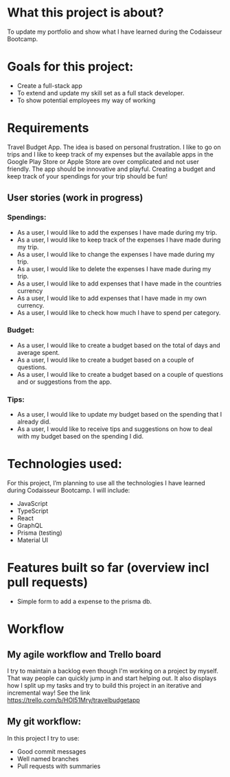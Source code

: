 # What this project is about?
To update my portfolio and show what I have learned during the Codaisseur Bootcamp. 

# Goals for this project:
- Create a full-stack app
- To extend and update my skill set as a full stack developer. 
- To show potential employees my way of working

# Requirements
Travel Budget App.
The idea is based on personal frustration. 
I like to go on trips and I like to keep track of my expenses but the available apps in the Google Play Store or Apple Store are over complicated and not user friendly. 
The app should be innovative and playful. Creating a budget and keep track of your spendings for your trip should be fun!


## User stories (work in progress)

### Spendings:
- As a user, I would like to add the expenses I have made during my trip.
- As a user, I would like to keep track of the expenses I have made during my trip.
- As a user, I would like to change the expenses I have made during my trip.
- As a user, I would like to delete the expenses I have made during my trip.
- As a user, I would like to add expenses that I have made in the countries currency
- As a user, I would like to add expenses that I have made in my own currency.
- As a user, I would like to check how much I have to spend per category. 

### Budget: 
- As a user, I would like to create a budget based on the total of days and average spent.
- As a user, I would like to create a budget based on a couple of questions.
- As a user, I would like to create a budget based on a couple of questions and or suggestions from the app. 

### Tips:
- As a user, I would like to update my budget based on the spending that I already did.
- As a user, I would like to receive tips and suggestions on how to deal with my budget based on the spending I did.

# Technologies used:
For this project, I’m planning to use all the technologies I have learned during Codaisseur Bootcamp. 
I will include:
- JavaScript
- TypeScript
- React
- GraphQL
- Prisma (testing)
- Material UI

# Features built so far (overview incl pull requests)
- Simple form to add a expense to the prisma db.

# Workflow
## My agile workflow and Trello board
I try to maintain a backlog even though I'm working on a project by myself. That way people can quickly jump in and start helping out. It also displays how I split up my tasks and try to build this project in an iterative and incremental way!
See the link https://trello.com/b/HOl51Mry/travelbudgetapp

## My git workflow:
In this project I try to use:
- Good commit messages
- Well named branches
- Pull requests with summaries

 
